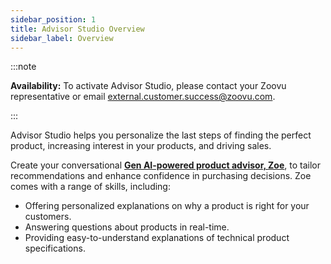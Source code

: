 ```yaml
---
sidebar_position: 1
title: Advisor Studio Overview
sidebar_label: Overview
---
```


:::note

**Availability:**
To activate Advisor Studio, please contact your Zoovu representative or email external.customer.success@zoovu.com.

:::

Advisor Studio helps you personalize the last steps of finding the perfect product, increasing interest in your products, and driving sales.

Create your conversational [**Gen AI-powered product advisor, Zoe**](./zoe/overview.md), to tailor recommendations and enhance confidence in purchasing decisions. Zoe comes with a range of skills, including:
- Offering personalized explanations on why a product is right for your customers.
- Answering questions about products in real-time.
- Providing easy-to-understand explanations of technical product specifications. 
